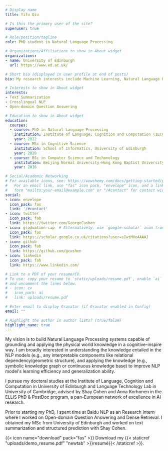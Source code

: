 ```yaml
---
# Display name
title: Yifu Qiu

# Is this the primary user of the site?
superuser: true

# Role/position/tagline
role: PhD student in Natural Language Processing

# Organizations/Affiliations to show in About widget
organizations:
- name: University of Edinburgh
  url: https://www.ed.ac.uk/

# Short bio (displayed in user profile at end of posts)
bio: My research interests include Machine Learning, Natural Language Processing, Cognitive Science.

# Interests to show in About widget
interests:
- Text Summarization
- Crosslingual NLP
- Open-domain Question Answering

# Education to show in About widget
education:
  courses:
  - course: PhD in Natural Language Processing
    institution: Institute of Language, Cognition and Computation (ILCC), University of Edinburgh
    year: 2022
  - course: MSc in Cognitive Science
    institution: School of Informatics, University of Edinburgh
    year: 2020
  - course: BSc in Computer Science and Techonology
    institution: Beijing Normal University-Hong Kong Baptist University United International College
    year: 2016

# Social/Academic Networking
# For available icons, see: https://wowchemy.com/docs/getting-started/page-builder/#icons
#   For an email link, use "fas" icon pack, "envelope" icon, and a link in the
#   form "mailto:your-email@example.com" or "/#contact" for contact widget.
social:
- icon: envelope
  icon_pack: fas
  link: '/#contact'
- icon: twitter
  icon_pack: fab
  link: https://twitter.com/GeorgeCushen
- icon: graduation-cap  # Alternatively, use `google-scholar` icon from `ai` icon pack
  icon_pack: fas
  link: https://scholar.google.co.uk/citations?user=sIwtMXoAAAAJ
- icon: github
  icon_pack: fab
  link: https://github.com/gcushen
- icon: linkedin
  icon_pack: fab
  link: https://www.linkedin.com/

# Link to a PDF of your resume/CV.
# To use: copy your resume to `static/uploads/resume.pdf`, enable `ai` icons in `params.toml`, 
# and uncomment the lines below.
# - icon: cv
#   icon_pack: ai
#   link: uploads/resume.pdf

# Enter email to display Gravatar (if Gravatar enabled in Config)
email: ""

# Highlight the author in author lists? (true/false)
highlight_name: true
---
```

My vision is to build Natural Language Processing systems capable of grounding and applying the physical world knowledge in a cognitive-inspire way. I am broadly interested in understanding the knowledge entailed in the NLP models (e.g., any interpretable components like relational dependency/geometric structure), and applying the knowledge (e.g., symbolic knowledge graph or continuous knowledge base) to improve NLP model's learning efficiency and generalization ability.

I pursue my doctoral studies at the Institute of Language, Cognition and Computation in University of Edinburgh and Language Technology Lab in University of Cambridge, advised by Shay Cohen and Anna Korhonen in the ELLIS PhD & PostDoc program, a pan-European network of excellence in AI research. 

Prior to starting my PhD, I spent time at Baidu NLP as an Research Intern where I worked on Open-domain Question Answering and Dense Retrieval. I obtained my MSc from University of Edinburgh and worked on text summarization and structured prediction with Shay Cohen.

{{< icon name="download" pack="fas" >}} Download my {{< staticref "uploads/demo_resume.pdf" "newtab" >}}resumé{{< /staticref >}}.
